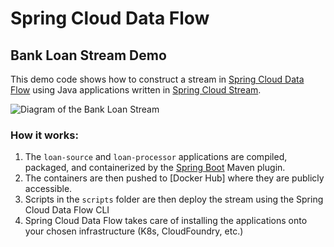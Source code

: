 # Spring Cloud Data Flow
## Bank Loan Stream Demo

This demo code shows how to construct a stream in [Spring Cloud Data Flow][dataflow] using Java applications written in [Spring Cloud Stream][stream].

![Diagram of the Bank Loan Stream][diagram]

### How it works:

1. The `loan-source` and `loan-processor` applications are compiled, packaged, and containerized by the [Spring Boot][boot] Maven plugin. 
2. The containers are then pushed to [Docker Hub] where they are publicly accessible.
3. Scripts in the `scripts` folder are then deploy the stream using the Spring Cloud Data Flow CLI
4. Spring Cloud Data Flow takes care of installing the applications onto your chosen infrastructure (K8s, CloudFoundry, etc.) 

[hub]: https://hub.docker.com/u/benwilcock
[boot]: https://spring.io/projects/spring-boot
[dataflow]: https://dataflow.spring.io
[stream]: https://spring.io/projects/spring-cloud-stream
[diagram]: https://github.com/benwilcock/spring-cloud-dataflow-demo/blob/master/img/bank-loan-stream.png?raw=true
